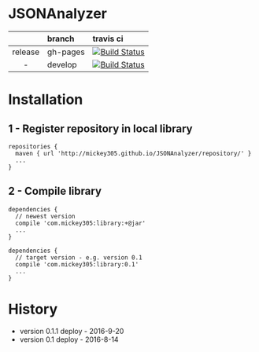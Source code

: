 # JSONAnalyzer

| | branch | travis ci |
|:---:|:---|:---|
| release | gh-pages | [![Build Status](https://travis-ci.org/mickey305/JSONAnalyzer.svg?branch=gh-pages)](https://travis-ci.org/mickey305/JSONAnalyzer) |
| - | develop | [![Build Status](https://travis-ci.org/mickey305/JSONAnalyzer.svg?branch=develop)](https://travis-ci.org/mickey305/JSONAnalyzer) |

# Installation
## 1 - Register repository in local library

```
repositories {
  maven { url 'http://mickey305.github.io/JSONAnalyzer/repository/' }
  ...
}
```

## 2 - Compile library

```
dependencies {
  // newest version
  compile 'com.mickey305:library:+@jar'
  ...
}
```

```
dependencies {
  // target version - e.g. version 0.1
  compile 'com.mickey305:library:0.1'
  ...
}
```
# History
 * version 0.1.1 deploy - 2016-9-20
 * version 0.1 deploy - 2016-8-14

